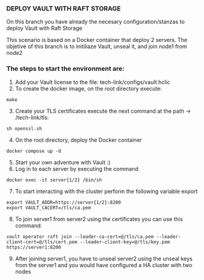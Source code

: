 ### DEPLOY VAULT WITH RAFT STORAGE

On this branch you have already the necesary configuration/stanzas to deploy Vault with Raft Storage

This scenario is based on a Docker container that deploy 2 servers.
The objetive of this branch is to initiliaze Vault, unseal it, and join node1 from node2

### The steps to start the environment are:

1. Add your Vault license to the file: tech-link/configs/vault.hclic 
2. To  create the docker image, on the root directory execute:
```
make
```
3. Create your TLS certificates execute the next command at the path ->  /tech-link/tls:
```
sh openssl.sh
```
4. On the root directory, deploy the Docker container
```
docker compose up -d
```
5. Start your own adventure with Vault :)
6. Log in to each server by executing the command
```
docker exec -it server{1/2} /bin/sh
```
7. To start interacting with the cluster perform the following variable export
```
export VAULT_ADDR=https://server{1/2}:8200
export VAULT_CACERT=/tls/ca.pem
```

8. To join server1 from server2 using the certificates you can use this command:
```
vault operator raft join --leader-ca-cert=@/tls/ca.pem --leader-client-cert=@/tls/cert.pem --leader-client-key=@/tls/key.pem https://server1:8200
```

9. After joining server1, you have to unseal server2 using the unseal keys from the server1 and you would have configured a HA cluster with two nodes